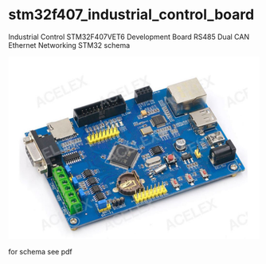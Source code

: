 # stm32f407_industrial_control_board
Industrial Control STM32F407VET6 Development Board RS485 Dual CAN Ethernet Networking STM32 schema

![image](https://github.com/yym36100/stm32f407_industrial_control_board/blob/main/capture2.JPG)

for schema see pdf



